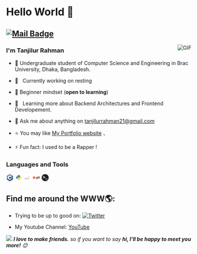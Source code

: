 # Hello World 👋
 [![Mail Badge](https://img.shields.io/badge/-tanjilurrahman21@gmail.com-c14438?style=flat-square&logo=Gmail&logoColor=white&link=mailto:tanjilurrahman21@gmail.com)](mailto:tanjilurrahman21@gmail.com)
---
<img align="right" alt="GIF" src="https://raw.githubusercontent.com/haoruilee/haoruilee/master/pic/pusheencode.gif" />

### I'm Tanjilur Rahman 

- 🔭 Undergraduate student of Computer Science and Engineering in Brac University, Dhaka, Bangladesh.
- 💼 &nbsp; Currently working on resting
- :apple: Beginner mindset (**open to learning**)

- 🌱 &nbsp; Learning more about Backend Architectures and Frontend Developement.
- 💬 Ask me about anything on tanjilurrahman21@gmail.com
- :star: You may like [My Portfolio website](https://tanjilurjim.github.io/jdot.github.io/) 、 
- ⚡ Fun fact: I used to be a Rapper !

### Languages and Tools

<code><img height="20" src="https://raw.githubusercontent.com/github/explore/80688e429a7d4ef2fca1e82350fe8e3517d3494d/topics/cpp/cpp.png"></code>
<code><img height="20" src="https://raw.githubusercontent.com/github/explore/80688e429a7d4ef2fca1e82350fe8e3517d3494d/topics/python/python.png"></code>
<code><img height="20" src="https://raw.githubusercontent.com/github/explore/80688e429a7d4ef2fca1e82350fe8e3517d3494d/topics/mysql/mysql.png"></code>
<code><img height="20" src="https://raw.githubusercontent.com/github/explore/80688e429a7d4ef2fca1e82350fe8e3517d3494d/topics/git/git.png"></code>
<code><img height="20" src="https://raw.githubusercontent.com/github/explore/80688e429a7d4ef2fca1e82350fe8e3517d3494d/topics/terminal/terminal.png"></code>
## Find me around the WWW🌎:

<p align="center"> 




- Trying to be up to good on: <a href="https://twitter.com/4thSpiderman"><img src="https://img.shields.io/twitter/follow/PluckyPrecious?label=Twitter&style=social" alt="Twitter"></a> 


- My Youtube Channel: <a href="https://www.youtube.com/channel/UCNnYBRO48MGLOfLCV_L64zg">YouTube</a> 


<img src="https://media.giphy.com/media/LnQjpWaON8nhr21vNW/giphy.gif" width="60"> <em><b>I love to make friends.</b> so if you want to say <b>hi, I'll be happy to meet you more!</b> 😊</em>




